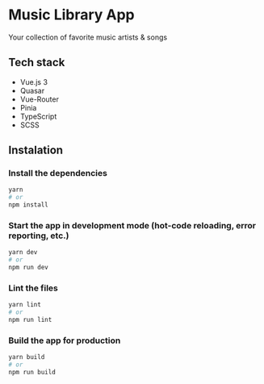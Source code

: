 # Music Library App

Your collection of favorite music artists & songs

## Tech stack
- Vue.js 3
- Quasar
- Vue-Router
- Pinia
- TypeScript
- SCSS

## Instalation

### Install the dependencies
```bash
yarn
# or
npm install
```

### Start the app in development mode (hot-code reloading, error reporting, etc.)
```bash
yarn dev
# or
npm run dev
```

### Lint the files
```bash
yarn lint
# or
npm run lint
```

### Build the app for production
```bash
yarn build
# or
npm run build
```
